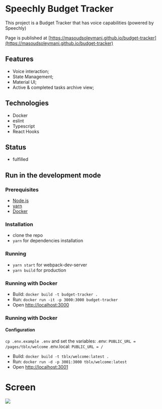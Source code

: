 # Speechly Budget Tracker

This project is a Budget Tracker that has voice capabilities (powered by Speechly)

Page is published at [https://masoudsoleymani.github.io/budget-tracker](https://masoudsoleymani.github.io/budget-tracker)


## Features
- Voice interaction;
- State Management;
- Material UI;
- Active & completed tasks archive view;

## Technologies
- Docker
- eslint
- Typescript
- React Hooks

## Status
- fulfilled

## Run in the development mode

  ### Prerequisites
  - [Node.js](https://nodejs.org/en/)
  - [yarn](https://classic.yarnpkg.com/en/docs/install/)
  - [Docker](https://www.docker.com/)

  ### Installation
  - clone the repo
  - `yarn` for dependencies installation

  ### Running
  - `yarn start` for webpack-dev-server
  - `yarn build` for production

  ### Running with Docker
  * Build: `docker build -t budget-tracker .`
  * Run: `docker run -it -p 3000:3000 budget-tracker`
  * Open [http://localhost:3000](http://localhost:3000)

  ### Running with Docker

  #### Configuration
  `cp .env.example .env` and set the variables:
   .env: `PUBLIC_URL = /pages/tblx/welcome`
   .env.local: `PUBLIC_URL = /`

  * Build: `docker build -t tblx/welcome:latest .`
  * Run: `docker run -d -p 3001:3000 tblx/welcome:latest`
  * Open [http://localhost:3001](http://localhost:3001)

# Screen

![](src/assets/ScreenShot.jpg)
